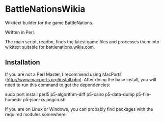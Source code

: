 BattleNationsWikia
==================

Wikitext builder for the game BattleNations.

Written in Perl.

The main script, readbn, finds the latest game files and processes
them into wikitext suitable for battlenations.wikia.com.

Installation
------------

If you are not a Perl Master, I recommend using MacPorts
(http://www.macports.org/install.php). After doing the base install,
you will need to run this command to get the dependencies:

sudo port install perl5 p5-algorithm-diff p5-cairo p5-data-dump p5-file-homedir p5-json-xs pngcrush

If you are on Linux or Windows, you can probably find packages with
the required modules somewhere.

